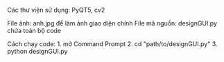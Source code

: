 Các thư viện sử dụng: PyQT5, cv2


File ảnh: anh.jpg để làm ảnh giao diện chính
File mã nguồn: designGUI.py chứa toàn bộ code

Cách chạy code:
	1. mở Command Prompt
	2. cd "path/to/designGUI.py"
	3. python designGUI.py

